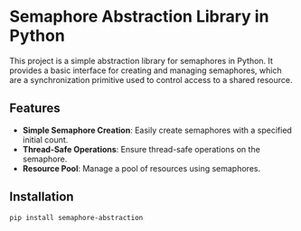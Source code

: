 <!-- create a simple init readme for this project about sempaphore abstraction library in python -->

# Semaphore Abstraction Library in Python

This project is a simple abstraction library for semaphores in Python. It provides a basic interface for creating and managing semaphores, which are a synchronization primitive used to control access to a shared resource.

## Features

- **Simple Semaphore Creation**: Easily create semaphores with a specified initial count.
- **Thread-Safe Operations**: Ensure thread-safe operations on the semaphore.
- **Resource Pool**: Manage a pool of resources using semaphores.

## Installation

```bash
pip install semaphore-abstraction
```
